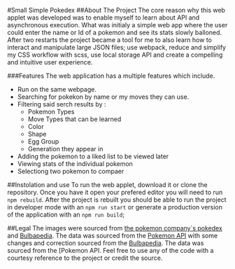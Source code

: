 #Small Simple Pokedex
##About The Project
The core reason why this web applet was developed was to enable myself to learn about API and asynchronous execution. What was initialy a simple web app where the user could enter the name or Id of a pokemon and see its stats slowly balloned. After two restarts the project became a tool for me to also learn how to interact and manipulate large JSON files; use webpack, reduce and simplify my CSS workflow with scss, use local storage API and create a compelling and intuitive user experience.  

###Features
The web application has a multiple features which include.
- Run on the same webpage.
- Searching for pokekon by name or my moves they can use.
- Filtering said serch results by :
	- Pokemon Types
	- Move Types that can be learned
	- Color
	- Shape
	- Egg Group
	- Generation they appear in
- Adding the  pokemon to a liked list to be viewed later
- Viewing stats of the individual pokemon
- Selectiong two pokemon to compaer


##Instolation and use
To run the web applet, download it or clone the repository.
Once you have it open your prefered editor you will need to run `npm rebuild`.
After the project is rebuilt you should be able to run  the project in developer mode with an `npm run start` or generate a production version of the application with an `npm run build`;

##Legal
The images were sourced from [the pokemon company`s pokedex ](https://www.pokemon.com/us/pokedex/ "the pokemon company's pokedex website") and [Bulbapedia](https://bulbapedia.bulbagarden.net/wiki/List_of_Pok%C3%A9mon_by_National_Pok%C3%A9dex_number "Bulbapedia"). The data was sourced from the [Pokemon API](https://pokeapi.co/ "Pokemon API") with some changes and correction sourced from the [Bulbapedia](https://bulbapedia.bulbagarden.net/wiki/List_of_Pok%C3%A9mon_by_National_Pok%C3%A9dex_number "Bulbapedia"). The data was sourced from the [Pokemon API. 
Feel free to use any of the code with a courtesy reference to the project or credit the source.
